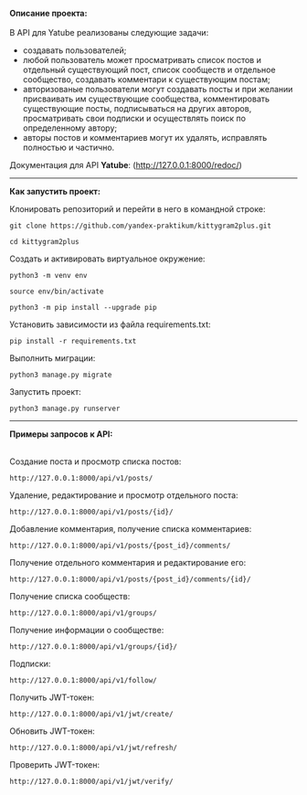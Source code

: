 **Описание проекта:**
<br>
<br>В API для Yatube реализованы следующие задачи:
- создавать пользователей;
- любой пользователь может просматривать список постов и отдельный существующий пост, список сообществ и отдельное сообщество, создавать комментари к существующим постам;
- авторизованые пользователи могут создавать посты и при желании присваивать им существующие сообщества, комментировать существующие посты, подписываться на других авторов, просматривать свои подписки и осуществлять поиск по определенному автору;
- авторы постов и комментариев могут их удалять, исправлять полностью и частично.

Документация для API **Yatube**: (http://127.0.0.1:8000/redoc/)


______________________________________________
**Как запустить проект:**

Клонировать репозиторий и перейти в него в командной строке:

```
git clone https://github.com/yandex-praktikum/kittygram2plus.git
```

```
cd kittygram2plus
```

Cоздать и активировать виртуальное окружение:

```
python3 -m venv env
```

```
source env/bin/activate
```

```
python3 -m pip install --upgrade pip
```

Установить зависимости из файла requirements.txt:

```
pip install -r requirements.txt
```

Выполнить миграции:

```
python3 manage.py migrate
```

Запустить проект:

```
python3 manage.py runserver
```

_________________________________________________________________________
**Примеры запросов к API:**

<br> Создание поста и просмотр списка постов:
```
http://127.0.0.1:8000/api/v1/posts/
```

Удаление, редактирование и просмотр отдельного поста:
```
http://127.0.0.1:8000/api/v1/posts/{id}/
```
Добавление комментария, получение списка комментариев:
```
http://127.0.0.1:8000/api/v1/posts/{post_id}/comments/
```

Получение отдельного комментария и редактирование его:
```
http://127.0.0.1:8000/api/v1/posts/{post_id}/comments/{id}/
```

Получение списка сообществ:
```
http://127.0.0.1:8000/api/v1/groups/
```

Получение информации о сообществе:
```
http://127.0.0.1:8000/api/v1/groups/{id}/
```

Подписки:
```
http://127.0.0.1:8000/api/v1/follow/
```

Получить JWT-токен:
```
http://127.0.0.1:8000/api/v1/jwt/create/
```

Обновить JWT-токен:
```
http://127.0.0.1:8000/api/v1/jwt/refresh/
```


Проверить JWT-токен:
```
http://127.0.0.1:8000/api/v1/jwt/verify/
```